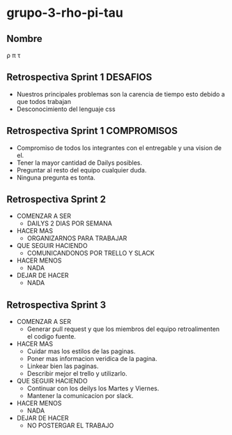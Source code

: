 # grupo-3-rho-pi-tau

## Nombre
ρ π τ

## Retrospectiva Sprint 1 DESAFIOS
 - Nuestros principales problemas son la carencia de tiempo esto debido a que todos trabajan
 - Desconocimiento del lenguaje css

## Retrospectiva Sprint 1 COMPROMISOS
 - Compromiso de todos los integrantes con el entregable y una vision de el.
 - Tener la mayor cantidad de Dailys posibles.
 - Preguntar al resto del equipo cualquier duda.
 - Ninguna pregunta es tonta.

 ## Retrospectiva Sprint 2  
 - COMENZAR A SER
    - DAILYS 2 DIAS POR SEMANA
 - HACER MAS
    - ORGANIZARNOS PARA TRABAJAR
 - QUE SEGUIR HACIENDO
    - COMUNICANDONOS POR TRELLO Y SLACK
 - HACER MENOS
    - NADA
 - DEJAR DE HACER
    - NADA

 ## Retrospectiva Sprint 3
 - COMENZAR A SER
    - Generar pull request y que los miembros del equipo retroalimenten el codigo fuente.
 - HACER MAS
    - Cuidar mas los estilos de las paginas.
    - Poner mas informacion veridica de la pagina.
    - Linkear bien las paginas.
    - Describir mejor el trello y utilizarlo.
 - QUE SEGUIR HACIENDO
    - Continuar con los deilys los Martes y Viernes.
    - Mantener la comunicacion por slack.
 - HACER MENOS
    - NADA
 - DEJAR DE HACER
    - NO POSTERGAR EL TRABAJO